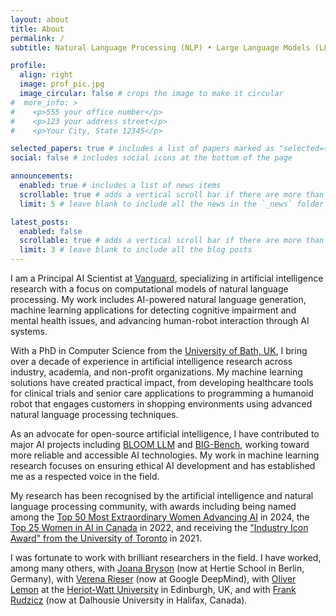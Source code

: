 ```yaml
---
layout: about
title: About
permalink: /
subtitle: Natural Language Processing (NLP) • Large Language Models (LLM) • Trustworthy AI (TrustAI) • Machine Learning for Healthcare (ML for Health) • Evaluation and Metrics (Eval) • Conversational AI (ConvAI) • Human-Robot Interaction (HRI)

profile:
  align: right
  image: prof_pic.jpg
  image_circular: false # crops the image to make it circular
#  more_info: >
#    <p>555 your office number</p>
#    <p>123 your address street</p>
#    <p>Your City, State 12345</p>

selected_papers: true # includes a list of papers marked as "selected={true}"
social: false # includes social icons at the bottom of the page

announcements:
  enabled: true # includes a list of news items
  scrollable: true # adds a vertical scroll bar if there are more than 3 news items
  limit: 5 # leave blank to include all the news in the `_news` folder

latest_posts:
  enabled: false
  scrollable: true # adds a vertical scroll bar if there are more than 3 new posts items
  limit: 3 # leave blank to include all the blog posts
---
```


I am a Principal AI Scientist at [Vanguard](https://corporate.vanguard.com/), specializing in artificial intelligence research with a focus on computational models of natural language processing. My work includes AI-powered natural language generation, machine learning applications for detecting cognitive impairment and mental health issues, and advancing human-robot interaction through AI systems.

With a PhD in Computer Science from the [University of Bath, UK](https://www.bath.ac.uk/), I bring over a decade of experience in artificial intelligence research across industry, academia, and non-profit organizations. My machine learning solutions have created practical impact, from developing healthcare tools for clinical trials and senior care applications to programming a humanoid robot that engages customers in shopping environments using advanced natural language processing techniques.

As an advocate for open-source artificial intelligence, I have contributed to major AI projects including [BLOOM LLM](https://huggingface.co/bigscience/bloom) and [BIG-Bench](https://github.com/google/BIG-bench), working toward more reliable and accessible AI technologies. My work in machine learning research focuses on ensuring ethical AI development and has established me as a respected voice in the field.

My research has been recognised by the artificial intelligence and natural language processing community, with awards including being named among the [Top 50 Most Extraordinary Women Advancing AI](https://globalbizoutlook.com/the-50-top-most-extraordinary-women-advancing-ai-in-2024/) in 2024, the [Top 25 Women in AI in Canada](https://blog.re-work.co/top-25-women-in-ai-canada/) in 2022, and receiving the ["Industry Icon Award" from the University of Toronto](https://youtu.be/SnbylyYayuo?si=NIK6pHGmIo8UNOQA&t=173) in 2021.

I was fortunate to work with brilliant researchers in the field. I have worked, among many others, with [Joana Bryson](https://www.joannajbryson.org/) (now at Hertie School in Berlin, Germany), with [Verena Rieser](https://sites.google.com/site/verenateresarieser/) (now at Google DeepMind), with [Oliver Lemon](https://sites.google.com/site/olemon/) at the [Heriot-Watt University](https://www.hw.ac.uk/about/our-schools/mathematical-and-computer-sciences) in Edinburgh, UK, and with [Frank Rudzicz](https://web.cs.dal.ca/~rudzicz/) (now at Dalhousie University in Halifax, Canada). 
